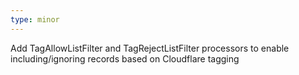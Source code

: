 ```yaml
---
type: minor
---
```

Add TagAllowListFilter and TagRejectListFilter processors to enable including/ignoring records based on Cloudflare tagging